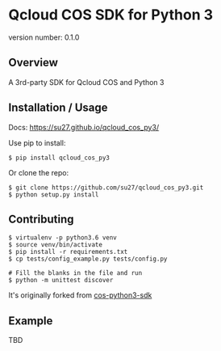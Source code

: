 Qcloud COS SDK for Python 3
===============================

version number: 0.1.0

Overview
--------

A 3rd-party SDK for Qcloud COS and Python 3

Installation / Usage
--------------------

Docs: https://su27.github.io/qcloud_cos_py3/

Use pip to install:

    $ pip install qcloud_cos_py3

Or clone the repo:

    $ git clone https://github.com/su27/qcloud_cos_py3.git
    $ python setup.py install

Contributing
------------

    $ virtualenv -p python3.6 venv
    $ source venv/bin/activate
    $ pip install -r requirements.txt
    $ cp tests/config_example.py tests/config.py

    # Fill the blanks in the file and run
    $ python -m unittest discover

It's originally forked from [cos-python3-sdk](https://github.com/imu-hupeng/cos-python3-sdk)

Example
-------

TBD
